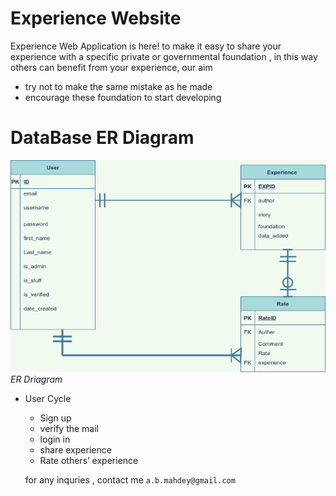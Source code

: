 # Experience Website 

Experience Web Application is here! to make it easy to share your experience with a specific private or governmental foundation , in this way others can benefit from your experience, our aim 
* try not to make the same mistake as he made 
* encourage these foundation to start developing 

# DataBase ER Diagram
![DBflowchart](statics/DBflowchart.png)
*ER Driagram*



* User Cycle 
    * Sign up
    * verify the mail 
    * login in 
    * share experience
    * Rate others’ experience
  
  for any inquries , contact me  ` a.b.mahdey@gmail.com `

